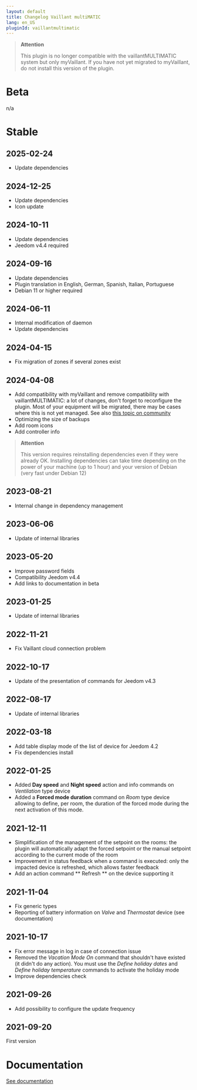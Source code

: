 ```yaml
---
layout: default
title: Changelog Vaillant multiMATIC
lang: en_US
pluginId: vaillantmultimatic
---
```


> **Attention**
>
> This plugin is no longer compatible with the vaillantMULTIMATIC system but only myVaillant. If you have not yet migrated to myVaillant, do not install this version of the plugin.

# Beta

n/a

# Stable

## 2025-02-24

- Update dependencies

## 2024-12-25

- Update dependencies
- Icon update

## 2024-10-11

- Update dependencies
- Jeedom v4.4 required

## 2024-09-16

- Update dependencies
- Plugin translation in English, German, Spanish, Italian, Portuguese
- Debian 11 or higher required

## 2024-06-11

- Internal modification of daemon
- Update dependencies

## 2024-04-15

- Fix migration of zones if several zones exist

## 2024-04-08

- Add compatibility with myVaillant and remove compatibility with vaillantMULTIMATIC: a lot of changes, don't forget to reconfigure the plugin. Most of your equipment will be migrated, there may be cases where this is not yet managed. See also [this topic on community](https://community.jeedom.com/t/nouvelle-app-myvaillant/123431)
- Optimizing the size of backups
- Add room icons
- Add controller info

> **Attention**
>
> This version requires reinstalling dependencies even if they were already OK.
> Installing dependencies can take time depending on the power of your machine (up to 1 hour) and your version of Debian (very fast under Debian 12)

## 2023-08-21

- Internal change in dependency management

## 2023-06-06

- Update of internal libraries

## 2023-05-20

- Improve password fields
- Compatibility Jeedom v4.4
- Add links to documentation in beta

## 2023-01-25

- Update of internal libraries

## 2022-11-21

- Fix Vaillant cloud connection problem

## 2022-10-17

- Update of the presentation of commands for Jeedom v4.3

## 2022-08-17

- Update of internal libraries

## 2022-03-18

- Add table display mode of the list of device for Jeedom 4.2
- Fix dependencies install

## 2022-01-25

- Added **Day speed** and **Night speed** action and info commands on *Ventilation* type device
- Added a **Forced mode duration** command on *Room* type device allowing to define, per room, the duration of the forced mode during the next activation of this mode.

## 2021-12-11

- Simplification of the management of the setpoint on the rooms: the plugin will automatically adapt the forced setpoint or the manual setpoint according to the current mode of the room
- Improvement in status feedback when a command is executed: only the impacted device is refreshed, which allows faster feedback
- Add an action command ** Refresh ** on the device supporting it

## 2021-11-04

- Fix generic types
- Reporting of battery information on *Valve* and *Thermostat* device (see documentation)

## 2021-10-17

- Fix error message in log in case of connection issue
- Removed the *Vacation Mode On* command that shouldn't have existed (it didn't do any action). You must use the *Define holiday dates* and *Define holiday temperature* commands to activate the holiday mode
- Improve dependencies check

## 2021-09-26

- Add possibility to configure the update frequency

## 2021-09-20

First version

# Documentation

[See documentation]({{site.baseurl}}/{{page.pluginId}}/{{page.lang}})
